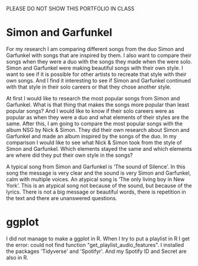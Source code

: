 PLEASE DO NOT SHOW THIS PORTFOLIO IN CLASS

# Simon and Garfunkel

For my research I am comparing different songs from the duo Simon and Garfunkel with songs that are inspired by them. I also want to compare their songs when they were a duo with the songs they made when the were solo. Simon and Garfunkel were making beautiful songs with their own style. I want to see if it is possible for other artists to recreate that style with their own songs. And I find it interesting to see if Simon and Garfunkel continued with that style in their solo careers or that they chose another style.

At first I would like to research the most popular songs from Simon and Garfunkel. What is that thing that makes the songs more popular than least popular songs? And I would like to know if their solo careers were as popular as when they were a duo and what elements of their styles are the same. After this, I am going to compare the most popular songs with the album NSG by Nick & Simon. They did their own research about Simon and Garfunkel and made an album inspired by the songs of the duo. In my comparison I would like to see what Nick & Simon took from the style of Simon and Garfunkel. Which elements stayed the same and which elements are where did they put their own style in the songs?

A typical song from Simon and Garfunkel is ‘The sound of Silence’. In this song the message is very clear and the sound is very Simon and Garfunkel, calm with multiple voices. An atypical song is ‘The only living boy in New York’. This is an atypical song not because of the sound, but because of the lyrics. There is not a big message or beautiful words, there is repetition in the text and there are unanswered questions.

# ggplot

I did not manage to make a ggplot in R. When I try to put a playlist in R I get the error: could not find function "get_playlist_audio_features". I installed the packages 'Tidyverse' and 'Spotifyr'. And my Spotify ID and Secret are also in R. 
